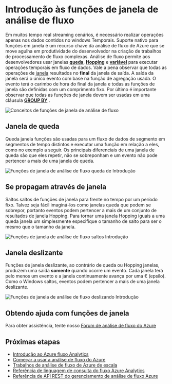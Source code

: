 <properties
    pageTitle="Introdução às funções de fluxo Analytics janela | Microsoft Azure"
    description="Saiba mais sobre as três funções de janela no fluxo Analytics (queda saltos, deslizando)."
    keywords="queda de janela, janela, saltos janela deslizante"
    documentationCenter=""
    services="stream-analytics"
    authors="jeffstokes72"
    manager="jhubbard"
    editor="cgronlun"
/>

<tags
    ms.service="stream-analytics"
    ms.devlang="na"
    ms.topic="article"
    ms.tgt_pltfrm="na"
    ms.workload="data-services"
    ms.date="09/26/2016"
    ms.author="jeffstok"
/>


# <a name="introduction-to-stream-analytics-window-functions"></a>Introdução às funções de janela de análise de fluxo

Em muitos tempo real streaming cenários, é necessário realizar operações apenas nos dados contidos no windows Temporais. Suporte nativo para funções em janela é um recurso chave da análise de fluxo de Azure que se move agulha em produtividade do desenvolvedor na criação de trabalhos de processamento de fluxo complexas. Análise de fluxo permite aos desenvolvedores usar janelas [**queda**](https://msdn.microsoft.com/library/dn835055.aspx), [**Hopping**](https://msdn.microsoft.com/library/dn835041.aspx) e [**variável**](https://msdn.microsoft.com/library/dn835051.aspx) para executar operações temporais em fluxo de dados. Vale a pena observar que todas as operações de [janela](https://msdn.microsoft.com/library/dn835019.aspx) resultados no **final** da janela de saída. A saída da janela será o único evento com base na função de agregação usada. O evento terá o carimbo de hora do final da janela e todas as funções de janela são definidas com um comprimento fixo. Por último é importante observar que todas as funções de janela devem ser usadas em uma cláusula [**GROUP BY**](https://msdn.microsoft.com/library/dn835023.aspx) .

![Conceitos de funções de janela de análise de fluxo](media/stream-analytics-window-functions/stream-analytics-window-functions-conceptual.png)

## <a name="tumbling-window"></a>Janela de queda

Queda janela funções são usadas para um fluxo de dados de segmento em segmentos de tempo distintos e executar uma função em relação a eles, como no exemplo a seguir. Os principais diferenciais de uma janela de queda são que eles repetir, não se sobreponham e um evento não pode pertencer a mais de uma janela de queda.

![Funções de janela de análise de fluxo queda de Introdução](media/stream-analytics-window-functions/stream-analytics-window-functions-tumbling-intro.png)

## <a name="hopping-window"></a>Se propagam através de janela

Saltos saltos de funções de janela para frente no tempo por um período fixo. Talvez seja fácil imaginá-los como janelas queda que podem se sobrepor, portanto eventos podem pertencer a mais de um conjunto de resultados de janela Hopping. Para tornar uma janela Hopping iguais a uma queda janela um simplesmente especifique o tamanho de salto para ser o mesmo que o tamanho da janela. 

![Funções de janela de análise de fluxo saltos Introdução](media/stream-analytics-window-functions/stream-analytics-window-functions-hopping-intro.png)

## <a name="sliding-window"></a>Janela deslizante

Funções de janela deslizante, ao contrário de queda ou Hopping janelas, produzem uma saída **somente** quando ocorre um evento. Cada janela terá pelo menos um evento e a janela continuamente avança por uma € (epsilo). Como o Windows saltos, eventos podem pertencer a mais de uma janela deslizante.

![Funções de janela de análise de fluxo deslizando Introdução](media/stream-analytics-window-functions/stream-analytics-window-functions-sliding-intro.png)

## <a name="getting-help-with-window-functions"></a>Obtendo ajuda com funções de janela

Para obter assistência, tente nosso [Fórum de análise de fluxo do Azure](https://social.msdn.microsoft.com/Forums/en-US/home?forum=AzureStreamAnalytics)

## <a name="next-steps"></a>Próximas etapas

- [Introdução ao Azure fluxo Analytics](stream-analytics-introduction.md)
- [Começar a usar a análise de fluxo do Azure](stream-analytics-get-started.md)
- [Trabalhos de análise de fluxo de Azure de escala](stream-analytics-scale-jobs.md)
- [Referência de linguagem de consulta do fluxo Azure Analytics](https://msdn.microsoft.com/library/azure/dn834998.aspx)
- [Referência de API REST do gerenciamento de análise de fluxo Azure](https://msdn.microsoft.com/library/azure/dn835031.aspx)
